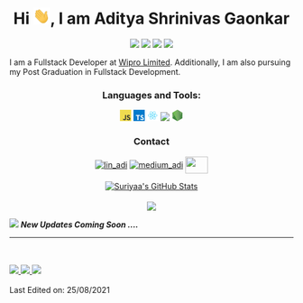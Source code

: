 <h1 align="center">Hi <img src="https://raw.githubusercontent.com/ABSphreak/ABSphreak/master/gifs/Hi.gif" width="30px">, I am Aditya Shrinivas Gaonkar </h1>
<p align="center">
<img src="https://img.shields.io/badge/Age-29-blue" />
  <img src="https://img.shields.io/badge/Focus-Front%20End,%20Opensource-brightgreen" />
  <img src="https://img.shields.io/badge/Lives-United%20Kingdom-success" />
  <img src="https://img.shields.io/badge/Languages-English,%20Hindi,%20Kannada,%20Konkani,%20Bengali-brightgreen" />
</p>

I am a Fullstack Developer at [Wipro Limited](https://www.wipro.com/). Additionally, I am also pursuing my Post Graduation in Fullstack Development.


<h3 align="center">Languages and Tools: </h3>
<p align="center">
  <code><img height="20" src="https://raw.githubusercontent.com/github/explore/80688e429a7d4ef2fca1e82350fe8e3517d3494d/topics/javascript/javascript.png"></code>
  <code><img height="20" src="https://raw.githubusercontent.com/github/explore/80688e429a7d4ef2fca1e82350fe8e3517d3494d/topics/typescript/typescript.png"></code>
  <code><img height="20" src="https://raw.githubusercontent.com/github/explore/80688e429a7d4ef2fca1e82350fe8e3517d3494d/topics/react/react.png"></code>
  <code><img height="20" src="https://angular.io/assets/images/logos/angularjs/AngularJS-Shield.svg"></code>
  <code><img height="20" src="https://raw.githubusercontent.com/github/explore/80688e429a7d4ef2fca1e82350fe8e3517d3494d/topics/nodejs/nodejs.png"></code>    
</p>

<h3 align="center">Contact </h3>
<p align="center">
<a href="https://in.linkedin.com/in/aditya-gaonkar-28821630/" target="blank"><img align="center" src="https://image.flaticon.com/icons/png/128/174/174857.png" alt="lin_adi" height="30" width="40" /></a>  
<a href="https://gaonkar-adi.medium.com/" target="blank"><img align="center" src="https://image.flaticon.com/icons/png/512/2111/2111505.png" alt="medium_adi" height="30" width="40" /></a>
 <a href = "mailto: gaonkar.adi@gmail.com"><img align="center" src="https://seeklogo.com/images/G/gmail-new-2020-logo-32DBE11BB4-seeklogo.com.png" height="30" width="40" /></a>
</p>


<p align="center">
  <a href="https://github.com/gaonkar-adi">
    <img src="https://github-readme-stats.vercel.app/api?username=gaonkar-adi&show_icons=true&theme=gotham" alt="Suriyaa's GitHub Stats">
  </a>
  <br><br>
  <a href="https://github.com/gaonkar-adi">
    <img align="center" src="https://github-readme-stats.vercel.app/api/top-langs/?username=gaonkar-adi&layout=compact&theme=material-palenight" />
  </a>
</p>


<img src="https://media.giphy.com/media/iY8CRBdQXODJSCERIr/giphy.gif" width="30px">&nbsp;***New Updates Coming Soon ....***


----
<br><br>
  <a href="https://badges.pufler.dev">
    <img src="https://badges.pufler.dev/years/gaonkar-adi?style=flat-square&color=blue&logo=github">
  </a>
  <a href="https://github.com/gaonkar-adi?tab=repositories">
    <img src="https://badges.pufler.dev/repos/gaonkar-adi?style=flat-square&color=blue&logo=github">
  </a>
  <a href="https://gist.github.com/gaonkar-adi">
    <img src="https://badges.pufler.dev/gists/gaonkar-adi?style=flat-square&color=blue&logo=github">
  </a>
  <br><br>
Last Edited on: 25/08/2021
